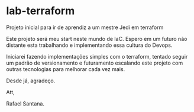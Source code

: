 # lab-terraform
Projeto inicial para ir de aprendiz a um mestre Jedi em terraform

Este projeto será meu start neste mundo de IaC. Espero em um futuro não distante esta trabalhando e implementando essa cultura do Devops.

Iniciarei fazendo implementações simples com o terraform, tentado seguir um padrão de versionamento e futuramento escalando este projeto com outras tecnologias para melhorar cada vez mais.

Desde já, agradeço.

Att,

Rafael Santana.
